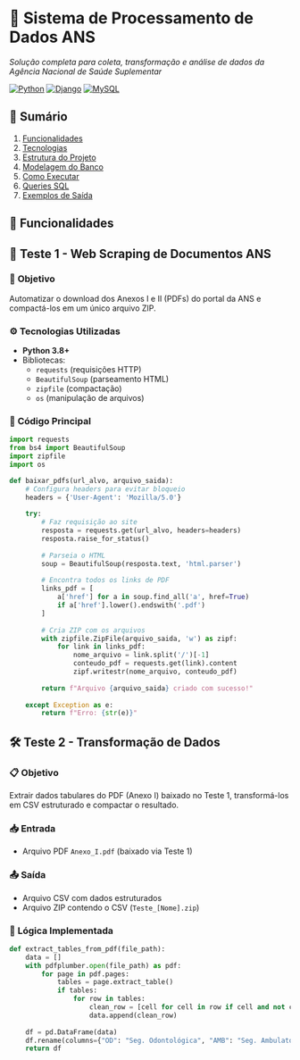 # 🏥 **Sistema de Processamento de Dados ANS** 

*Solução completa para coleta, transformação e análise de dados da Agência Nacional de Saúde Suplementar*

[![Python](https://img.shields.io/badge/Python-3.8%2B-blue?logo=python)](https://python.org)
[![Django](https://img.shields.io/badge/Django-4.2-brightgreen?logo=django)](https://djangoproject.com)
[![MySQL](https://img.shields.io/badge/MySQL-8.0-orange?logo=mysql)](https://mysql.com)

## 📌 **Sumário**
1. [Funcionalidades](#-funcionalidades)
2. [Tecnologias](#-tecnologias)
3. [Estrutura do Projeto](#-estrutura-do-projeto)
4. [Modelagem do Banco](#-modelagem-do-banco)
5. [Como Executar](#-como-executar)
6. [Queries SQL](#%EF%B8%8F-queries-sql-chave)
7. [Exemplos de Saída](#-exemplos-de-saída)

## 🚀 **Funcionalidades**

## 📂 **Teste 1 - Web Scraping de Documentos ANS**

### 🎯 **Objetivo**
Automatizar o download dos Anexos I e II (PDFs) do portal da ANS e compactá-los em um único arquivo ZIP.

### ⚙️ **Tecnologias Utilizadas**
- **Python 3.8+**
- Bibliotecas:
  - `requests` (requisições HTTP)
  - `BeautifulSoup` (parseamento HTML)
  - `zipfile` (compactação)
  - `os` (manipulação de arquivos)

### 📜 **Código Principal**
```python
import requests
from bs4 import BeautifulSoup
import zipfile
import os

def baixar_pdfs(url_alvo, arquivo_saida):
    # Configura headers para evitar bloqueio
    headers = {'User-Agent': 'Mozilla/5.0'}
    
    try:
        # Faz requisição ao site
        resposta = requests.get(url_alvo, headers=headers)
        resposta.raise_for_status()
        
        # Parseia o HTML
        soup = BeautifulSoup(resposta.text, 'html.parser')
        
        # Encontra todos os links de PDF
        links_pdf = [
            a['href'] for a in soup.find_all('a', href=True) 
            if a['href'].lower().endswith('.pdf')
        ]
        
        # Cria ZIP com os arquivos
        with zipfile.ZipFile(arquivo_saida, 'w') as zipf:
            for link in links_pdf:
                nome_arquivo = link.split('/')[-1]
                conteudo_pdf = requests.get(link).content
                zipf.writestr(nome_arquivo, conteudo_pdf)
                
        return f"Arquivo {arquivo_saida} criado com sucesso!"
        
    except Exception as e:
        return f"Erro: {str(e)}"
````
## 🛠 **Teste 2 - Transformação de Dados**

### 📋 **Objetivo**
Extrair dados tabulares do PDF (Anexo I) baixado no Teste 1, transformá-los em CSV estruturado e compactar o resultado.

### 📥 **Entrada**
- Arquivo PDF `Anexo_I.pdf` (baixado via Teste 1)

### 📤 **Saída**
- Arquivo CSV com dados estruturados
- Arquivo ZIP contendo o CSV (`Teste_[Nome].zip`)

### 🧠 **Lógica Implementada**
```python
def extract_tables_from_pdf(file_path):
    data = []
    with pdfplumber.open(file_path) as pdf:
        for page in pdf.pages:
            tables = page.extract_table()
            if tables:
                for row in tables:
                    clean_row = [cell for cell in row if cell and not cell.isdigit()]
                    data.append(clean_row)
    
    df = pd.DataFrame(data)
    df.rename(columns={"OD": "Seg. Odontológica", "AMB": "Seg. Ambulatorial"}, inplace=True)
    return df
